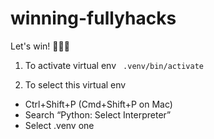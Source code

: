 # winning-fullyhacks

Let's win! 🥹🥰😋

1. To activate virtual env 
` .venv/bin/activate`

2. To select this virtual env
* Ctrl+Shift+P (Cmd+Shift+P on Mac)
* Search “Python: Select Interpreter”
* Select .venv one